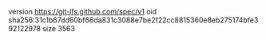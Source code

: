 version https://git-lfs.github.com/spec/v1
oid sha256:31c1b67dd60bf66da831c3088e7be2f22cc8815360e8eb275174bfe392122978
size 3563
